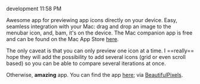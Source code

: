 development
11:58 PM

Awesome app for previewing app icons directly on your device. Easy, seamless integration with your Mac: drag and drop an image to the menubar icon, and, bam, it's on the device. The Mac companion app is free and can be found on the Mac App Store [here](http://bpxl.me/13BfzAb).

The only caveat is that you can only preview one icon at a time. I ==really== hope they will add the possibility to add several icons (grid or even scroll based) so you can be able to compare several iterations at once.

Otherwise, **amazing** app. You can find the app [here](http://ikonica.me); via [BeautifulPixels](http://beautifulpixels.com/macintosh/easily-preview-your-ios-icons-on-the-device-with-ikonica/).